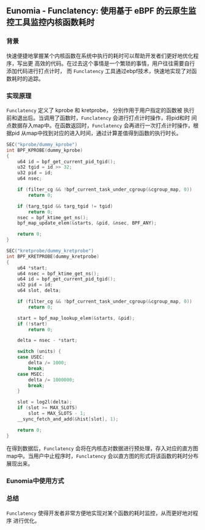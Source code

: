 ## Eunomia - Funclatency: 使用基于 eBPF 的云原生监控工具监控内核函数耗时

### 背景

快速便捷地掌握某个内核函数在系统中执行的耗时可以帮助开发者们更好地优化程序，写出更
高效的代码。在过去这个事情是一个繁琐的事情，用户往往需要自行添加代码进行打点计时，
而 `Funclatency` 工具通过ebpf技术，快速地实现了对函数耗时的追踪。

### 实现原理

`Funclatency` 定义了 kprobe 和 kretprobe， 分别作用于用户指定的函数被
执行前和退出后。当调用了函数时，`Funclatency` 会进行打点计时操作，将pid和时
间点数据存入map中。在函数返回时，`Funclatency` 会再进行一次打点计时操作，根据pid
从map中找到对应的进入时间，通过计算差值得到函数的执行时长。
```c
SEC("kprobe/dummy_kprobe")
int BPF_KPROBE(dummy_kprobe)
{
	u64 id = bpf_get_current_pid_tgid();
	u32 tgid = id >> 32;
	u32 pid = id;
	u64 nsec;

	if (filter_cg && !bpf_current_task_under_cgroup(&cgroup_map, 0))
		return 0;

	if (targ_tgid && targ_tgid != tgid)
		return 0;
	nsec = bpf_ktime_get_ns();
	bpf_map_update_elem(&starts, &pid, &nsec, BPF_ANY);

	return 0;
}

SEC("kretprobe/dummy_kretprobe")
int BPF_KRETPROBE(dummy_kretprobe)
{
	u64 *start;
	u64 nsec = bpf_ktime_get_ns();
	u64 id = bpf_get_current_pid_tgid();
	u32 pid = id;
	u64 slot, delta;

	if (filter_cg && !bpf_current_task_under_cgroup(&cgroup_map, 0))
		return 0;

	start = bpf_map_lookup_elem(&starts, &pid);
	if (!start)
		return 0;

	delta = nsec - *start;

	switch (units) {
	case USEC:
		delta /= 1000;
		break;
	case MSEC:
		delta /= 1000000;
		break;
	}

	slot = log2l(delta);
	if (slot >= MAX_SLOTS)
		slot = MAX_SLOTS - 1;
	__sync_fetch_and_add(&hist[slot], 1);

	return 0;
}

```

在得到数据后，`Funclatency` 会将在内核态对数据进行预处理，存入对应的直方图
map中。当用户中止程序时，`Funclatency` 会以直方图的形式将该函数的耗时分布
展现出来。

### Eunomia中使用方式


### 总结
`Funclatency` 使得开发者非常方便地实现对某个函数的耗时监控，从而更好地对程序
进行优化。